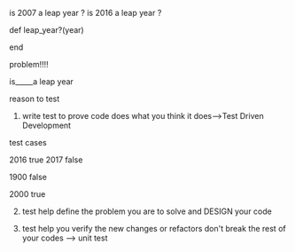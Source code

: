 

is 2007 a leap year ?
is 2016 a leap year ?

def leap_year?(year)

end

problem!!!!

is_____a leap year

reason to test
1. write test to prove code does what you think it does-->Test Driven Development

test cases

2016 true
2017 false

1900 false

2000 true

2. test help define the problem you are to solve and DESIGN your code

3. test help you verify the new changes or refactors don't break the rest of your codes --> unit test

